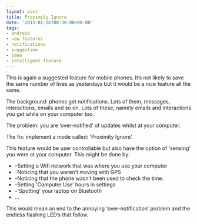 ```yaml
---
layout: post
title: Proximity Ignore
date: '2013-01-26T00:30:00+00:00'
tags:
- android
- new features
- notifications
- suggestion
- idea
- intelligent feature
---
```

This is again a suggested feature for mobile phones. It’s not likely to save the same number of lives as yesterdays but it would be a nice feature all the same.

The background: phones get notifications. Lots of them, messages, interactions, emails and so on. Lots of these, namely emails and interactions you get while on your computer too. 

The problem: you are ‘over-notified’ of updates whilst at your computer.

The fix: implement a mode called: 'Proximity Ignore’.

This feature would be user controllable but also have the option of 'sensing’ you were at your computer. This might be done by:

  * -Setting a Wifi network that was where you use your computer
  * -Noticing that you weren’t moving with GPS
  * -Noticing that the phone wasn’t been used to check the time.
  * -Setting 'Computer Use’ hours in settings
  * -'Spotting’ your laptop on Bluetooth
  * …

This would mean an end to the annoying 'over-notification’ problem and the endless flashing LED’s that follow.
